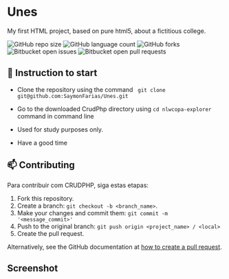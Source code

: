 # Unes
 My first HTML project, based on pure html5, about a fictitious college.

 
![GitHub repo size](https://img.shields.io/github/repo-size/SaymonFarias/Unes?style=for-the-badge)
![GitHub language count](https://img.shields.io/github/languages/count/SaymonFarias/Unes?style=for-the-badge)
![GitHub forks](https://img.shields.io/github/forks/SaymonFarias/Unes?style=for-the-badge)
![Bitbucket open issues](https://img.shields.io/bitbucket/issues/SaymonFarias/Unes?style=for-the-badge)
![Bitbucket open pull requests](https://img.shields.io/bitbucket/pr-raw/SaymonFarias/Unes?style=for-the-badge)


## 🚀 Instruction to start
- Clone the repository using the command ``` git clone git@github.com:SaymonFarias/Unes.git```
- Go to the downloaded CrudPhp directory using ```cd nlwcopa-explorer``` command in command line

- Used for study purposes only.
- Have a good time

## 📫 Contributing
<!---Se o seu README for longo ou se você tiver algum processo ou etapas específicas que deseja que os contribuidores sigam, considere a criação de um arquivo CONTRIBUTING.md separado--->
Para contribuir com CRUDPHP, siga estas etapas:

1. Fork this repository.
2. Create a branch: `git checkout -b <branch_name>`.
3. Make your changes and commit them: `git commit -m '<message_commit>'`
4. Push to the original branch: `git push origin <project_name> / <local>`
5. Create the pull request.

Alternatively, see the GitHub documentation at [how to create a pull request](https://help.github.com/en/github/collaborating-with-issues-and-pull-requests/creating-a-pull-request ).


## Screenshot

